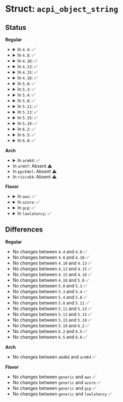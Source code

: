 # Struct: <code>acpi_object_string</code>

## Status
<b>Regular</b>
<ul>
<li>
<details>
<summary>In <code>4.4</code>: ✅</summary>

```c
struct acpi_object_string {
    union acpi_operand_object *next_object;
    u8 descriptor_type;
    u8 type;
    u16 reference_count;
    u8 flags;
    char *pointer;
    u32 length;
};
```
</details>
</li>
<li>
<details>
<summary>In <code>4.8</code>: ✅</summary>

```c
struct acpi_object_string {
    union acpi_operand_object *next_object;
    u8 descriptor_type;
    u8 type;
    u16 reference_count;
    u8 flags;
    char *pointer;
    u32 length;
};
```
</details>
</li>
<li>
<details>
<summary>In <code>4.10</code>: ✅</summary>

```c
struct acpi_object_string {
    union acpi_operand_object *next_object;
    u8 descriptor_type;
    u8 type;
    u16 reference_count;
    u8 flags;
    char *pointer;
    u32 length;
};
```
</details>
</li>
<li>
<details>
<summary>In <code>4.13</code>: ✅</summary>

```c
struct acpi_object_string {
    union acpi_operand_object *next_object;
    u8 descriptor_type;
    u8 type;
    u16 reference_count;
    u8 flags;
    char *pointer;
    u32 length;
};
```
</details>
</li>
<li>
<details>
<summary>In <code>4.15</code>: ✅</summary>

```c
struct acpi_object_string {
    union acpi_operand_object *next_object;
    u8 descriptor_type;
    u8 type;
    u16 reference_count;
    u8 flags;
    char *pointer;
    u32 length;
};
```
</details>
</li>
<li>
<details>
<summary>In <code>4.18</code>: ✅</summary>

```c
struct acpi_object_string {
    union acpi_operand_object *next_object;
    u8 descriptor_type;
    u8 type;
    u16 reference_count;
    u8 flags;
    char *pointer;
    u32 length;
};
```
</details>
</li>
<li>
<details>
<summary>In <code>5.0</code>: ✅</summary>

```c
struct acpi_object_string {
    union acpi_operand_object *next_object;
    u8 descriptor_type;
    u8 type;
    u16 reference_count;
    u8 flags;
    char *pointer;
    u32 length;
};
```
</details>
</li>
<li>
<details>
<summary>In <code>5.3</code>: ✅</summary>

```c
struct acpi_object_string {
    union acpi_operand_object *next_object;
    u8 descriptor_type;
    u8 type;
    u16 reference_count;
    u8 flags;
    char *pointer;
    u32 length;
};
```
</details>
</li>
<li>
<details>
<summary>In <code>5.4</code>: ✅</summary>

```c
struct acpi_object_string {
    union acpi_operand_object *next_object;
    u8 descriptor_type;
    u8 type;
    u16 reference_count;
    u8 flags;
    char *pointer;
    u32 length;
};
```
</details>
</li>
<li>
<details>
<summary>In <code>5.8</code>: ✅</summary>

```c
struct acpi_object_string {
    union acpi_operand_object *next_object;
    u8 descriptor_type;
    u8 type;
    u16 reference_count;
    u8 flags;
    char *pointer;
    u32 length;
};
```
</details>
</li>
<li>
<details>
<summary>In <code>5.11</code>: ✅</summary>

```c
struct acpi_object_string {
    union acpi_operand_object *next_object;
    u8 descriptor_type;
    u8 type;
    u16 reference_count;
    u8 flags;
    char *pointer;
    u32 length;
};
```
</details>
</li>
<li>
<details>
<summary>In <code>5.13</code>: ✅</summary>

```c
struct acpi_object_string {
    union acpi_operand_object *next_object;
    u8 descriptor_type;
    u8 type;
    u16 reference_count;
    u8 flags;
    char *pointer;
    u32 length;
};
```
</details>
</li>
<li>
<details>
<summary>In <code>5.15</code>: ✅</summary>

```c
struct acpi_object_string {
    union acpi_operand_object *next_object;
    u8 descriptor_type;
    u8 type;
    u16 reference_count;
    u8 flags;
    char *pointer;
    u32 length;
};
```
</details>
</li>
<li>
<details>
<summary>In <code>5.19</code>: ✅</summary>

```c
struct acpi_object_string {
    union acpi_operand_object *next_object;
    u8 descriptor_type;
    u8 type;
    u16 reference_count;
    u8 flags;
    char *pointer;
    u32 length;
};
```
</details>
</li>
<li>
<details>
<summary>In <code>6.2</code>: ✅</summary>

```c
struct acpi_object_string {
    union acpi_operand_object *next_object;
    u8 descriptor_type;
    u8 type;
    u16 reference_count;
    u8 flags;
    char *pointer;
    u32 length;
};
```
</details>
</li>
<li>
<details>
<summary>In <code>6.5</code>: ✅</summary>

```c
struct acpi_object_string {
    union acpi_operand_object *next_object;
    u8 descriptor_type;
    u8 type;
    u16 reference_count;
    u8 flags;
    char *pointer;
    u32 length;
};
```
</details>
</li>
<li>
<details>
<summary>In <code>6.8</code>: ✅</summary>

```c
struct acpi_object_string {
    union acpi_operand_object *next_object;
    u8 descriptor_type;
    u8 type;
    u16 reference_count;
    u8 flags;
    char *pointer;
    u32 length;
};
```
</details>
</li>
</ul>
<b>Arch</b>
<ul>
<li>
<details>
<summary>In <code>arm64</code>: ✅</summary>

```c
struct acpi_object_string {
    union acpi_operand_object *next_object;
    u8 descriptor_type;
    u8 type;
    u16 reference_count;
    u8 flags;
    char *pointer;
    u32 length;
};
```
</details>
</li>
<li>
In <code>armhf</code>: Absent ⚠️
</li>
<li>
In <code>ppc64el</code>: Absent ⚠️
</li>
<li>
In <code>riscv64</code>: Absent ⚠️
</li>
</ul>
<b>Flavor</b>
<ul>
<li>
<details>
<summary>In <code>aws</code>: ✅</summary>

```c
struct acpi_object_string {
    union acpi_operand_object *next_object;
    u8 descriptor_type;
    u8 type;
    u16 reference_count;
    u8 flags;
    char *pointer;
    u32 length;
};
```
</details>
</li>
<li>
<details>
<summary>In <code>azure</code>: ✅</summary>

```c
struct acpi_object_string {
    union acpi_operand_object *next_object;
    u8 descriptor_type;
    u8 type;
    u16 reference_count;
    u8 flags;
    char *pointer;
    u32 length;
};
```
</details>
</li>
<li>
<details>
<summary>In <code>gcp</code>: ✅</summary>

```c
struct acpi_object_string {
    union acpi_operand_object *next_object;
    u8 descriptor_type;
    u8 type;
    u16 reference_count;
    u8 flags;
    char *pointer;
    u32 length;
};
```
</details>
</li>
<li>
<details>
<summary>In <code>lowlatency</code>: ✅</summary>

```c
struct acpi_object_string {
    union acpi_operand_object *next_object;
    u8 descriptor_type;
    u8 type;
    u16 reference_count;
    u8 flags;
    char *pointer;
    u32 length;
};
```
</details>
</li>
</ul>

## Differences
<b>Regular</b>
<ul>
<li>
No changes between <code>4.4</code> and <code>4.8</code> ✅
</li>
<li>
No changes between <code>4.8</code> and <code>4.10</code> ✅
</li>
<li>
No changes between <code>4.10</code> and <code>4.13</code> ✅
</li>
<li>
No changes between <code>4.13</code> and <code>4.15</code> ✅
</li>
<li>
No changes between <code>4.15</code> and <code>4.18</code> ✅
</li>
<li>
No changes between <code>4.18</code> and <code>5.0</code> ✅
</li>
<li>
No changes between <code>5.0</code> and <code>5.3</code> ✅
</li>
<li>
No changes between <code>5.3</code> and <code>5.4</code> ✅
</li>
<li>
No changes between <code>5.4</code> and <code>5.8</code> ✅
</li>
<li>
No changes between <code>5.8</code> and <code>5.11</code> ✅
</li>
<li>
No changes between <code>5.11</code> and <code>5.13</code> ✅
</li>
<li>
No changes between <code>5.13</code> and <code>5.15</code> ✅
</li>
<li>
No changes between <code>5.15</code> and <code>5.19</code> ✅
</li>
<li>
No changes between <code>5.19</code> and <code>6.2</code> ✅
</li>
<li>
No changes between <code>6.2</code> and <code>6.5</code> ✅
</li>
<li>
No changes between <code>6.5</code> and <code>6.8</code> ✅
</li>
</ul>
<b>Arch</b>
<ul>
<li>
No changes between <code>amd64</code> and <code>arm64</code> ✅
</li>
</ul>
<b>Flavor</b>
<ul>
<li>
No changes between <code>generic</code> and <code>aws</code> ✅
</li>
<li>
No changes between <code>generic</code> and <code>azure</code> ✅
</li>
<li>
No changes between <code>generic</code> and <code>gcp</code> ✅
</li>
<li>
No changes between <code>generic</code> and <code>lowlatency</code> ✅
</li>
</ul>
